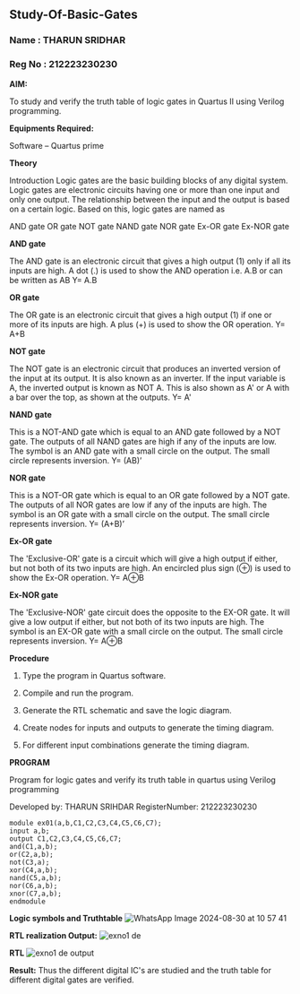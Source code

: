 ## Study-Of-Basic-Gates

### Name : THARUN SRIDHAR
### Reg No : 212223230230

**AIM:** 

To study and verify the truth table of logic gates in Quartus II using Verilog programming.

**Equipments Required:**

Software – Quartus prime 

**Theory**

Introduction Logic gates are the basic building blocks of any digital system. Logic gates are electronic circuits having one or more than one input and only one output. The relationship between the input and the output is based on a certain logic. Based on this, logic gates are named as

AND gate OR gate NOT gate NAND gate NOR gate Ex-OR gate Ex-NOR gate

**AND gate**

The AND gate is an electronic circuit that gives a high output (1) only if all its inputs are high. A dot (.) is used to show the AND operation i.e. A.B or can be written as AB
Y= A.B

**OR gate** 

The OR gate is an electronic circuit that gives a high output (1) if one or more of its inputs are high. A plus (+) is used to show the OR operation.
Y= A+B

**NOT gate**

The NOT gate is an electronic circuit that produces an inverted version of the input at its output. It is also known as an inverter. If the input variable is A, the inverted output is known as NOT A. This is also shown as A' or A with a bar over the top, as shown at the outputs.
Y= A'

**NAND gate**

This is a NOT-AND gate which is equal to an AND gate followed by a NOT gate. The outputs of all NAND gates are high if any of the inputs are low. The symbol is an AND gate with a small circle on the output. The small circle represents inversion.
Y= (AB)’

**NOR gate**

This is a NOT-OR gate which is equal to an OR gate followed by a NOT gate. The outputs of all NOR gates are low if any of the inputs are high. The symbol is an OR gate with a small circle on the output. The small circle represents inversion.
Y= (A+B)’

**Ex-OR gate**

The 'Exclusive-OR' gate is a circuit which will give a high output if either, but not both of its two inputs are high. An encircled plus sign (⊕) is used to show the Ex-OR operation.
Y= A⊕B

**Ex-NOR gate**

The 'Exclusive-NOR' gate circuit does the opposite to the EX-OR gate. It will give a low output if either, but not both of its two inputs are high. The symbol is an EX-OR gate with a small circle on the output. The small circle represents inversion.
Y= A⊕B

**Procedure** 

1.	Type the program in Quartus software.

2.	Compile and run the program.

3.	Generate the RTL schematic and save the logic diagram.

4.	Create nodes for inputs and outputs to generate the timing diagram.

5.	For different input combinations generate the timing diagram.


**PROGRAM**

Program for logic gates and verify its truth table in quartus using Verilog programming

 Developed by: THARUN SRIHDAR 
 RegisterNumber: 212223230230
```
module ex01(a,b,C1,C2,C3,C4,C5,C6,C7);
input a,b;
output C1,C2,C3,C4,C5,C6,C7;
and(C1,a,b);
or(C2,a,b);
not(C3,a);
xor(C4,a,b);
nand(C5,a,b);
nor(C6,a,b);
xnor(C7,a,b);
endmodule
```
**Logic symbols and Truthtable**
![WhatsApp Image 2024-08-30 at 10 57 41](https://github.com/user-attachments/assets/c4bf4dc7-0ab2-4060-947e-56b5c8d06b02)

**RTL realization Output:** 
![exno1 de](https://github.com/user-attachments/assets/8e7837b9-a4ea-4986-9c2d-019f1cd026b9)

**RTL**
![exno1 de output](https://github.com/user-attachments/assets/7e3aef8b-8605-4590-91c8-ef09772dd3a0)

**Result:**
Thus the different digital IC's are studied and the truth table for different digital gates are verified.

